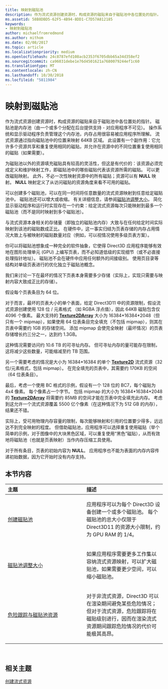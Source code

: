 ```yaml
---
title: 映射到磁贴池
description: 作为流式资源创建资源时，构成资源的磁贴来自于磁贴池中各位置处的指针。 磁贴池是内存池（由一个或多个分配在后台提供支持 - 对应用程序不可见）。
ms.assetid: 58B8DBD5-62F5-4B94-8DD1-C7D57A812185
keywords:
- 映射到磁贴池
author: michaelfromredmond
ms.author: mithom
ms.date: 02/08/2017
ms.topic: article
ms.localizationpriority: medium
ms.openlocfilehash: 24c8787efd108acb2353f6705dbb65a34d358ef2
ms.sourcegitcommit: ca96031debe1e76d4501621a7680079244ef1c60
ms.translationtype: MT
ms.contentlocale: zh-CN
ms.lasthandoff: 10/30/2018
ms.locfileid: "5811984"
---
```

# <a name="mappings-are-into-a-tile-pool"></a>映射到磁贴池


作为流式资源创建资源时，构成资源的磁贴来自于磁贴池中各位置处的指针。 磁贴池是内存池（由一个或多个分配在后台提供支持 - 对应用程序不可见）。 操作系统和显示驱动程序负责管理这个内存池，内存占用很容易被应用程序所理解。 流式资源通过指向磁贴池中的位置来映射 64KB 区域。 此设置有一个副作用：它允许多个资源共享和重复使用相同的磁贴，并允许在资源中的不同位置重复使用相同的磁贴（如果需要）。

为磁贴池以外的资源填充磁贴具有较高的灵活性，但这是有代价的：该资源必须完成定义和维护映射工作，即磁贴池中的哪些磁贴代表该资源所需的磁贴。 可以更改磁贴映射。 此外，不必一次性映射资源中的所有磁贴；资源可以有 **NULL** 映射。 **NULL** 映射定义了从访问磁贴的资源角度来看不可用的磁贴。

可以创建多个磁贴池，可以在同一时间将任意数量的流式资源映射到任意给定磁贴池中。 磁贴池还可以增大或收缩。 有关详细信息，请参阅[磁贴池调整大小](tile-pool-resizing.md)。 简化显示驱动程序和运行时实现存在一个约束：给定流式资源每次只能映射到最多一个磁贴池（而不是同时映射到多个磁贴池）。

与流式资源本身相关的存储量（即独立的磁贴池内存）大致与在任何给定时间实际映射到该池的磁贴数成正比。 在硬件中，这一事实归结为页表存储的内存占用情况大致上与被映射的磁贴数量对应（例如，可以视情况使用多级页表方案）。

你可以将磁贴池想象成一种完全的软件抽象，它使得 Direct3D 应用程序能够有效地在图形处理单元 (GPU) 上编写页表，而不必知道低级的实现细节（或不必直接处理指针地址）。 磁贴池不会在硬件中应用任何额外的间接级别。 使用页目录等结构对单级页表进行的优化独立于磁贴池概念。

我们来讨论一下在最坏的情况下页表本身需要多少存储（实际上，实现只需要与映射内容大致成正比的存储）。

假设每个页表条目为 64 位。

对于而言，最坏的页表大小的单个表面，给定 Direct3D11 中的资源限制，假设流式资源创建使用 128 位 / 元素格式 （如 RGBA 浮点值），因此 64KB 磁贴包含仅 4096 个像素。 最大支持的 [**Texture2DArray**](https://msdn.microsoft.com/library/windows/desktop/ff471526) 大小为 16384\*16384\*2048（但只有一个 mipmap），如果使用 64 位表条目完全填充（不包括 mipmap），则其在页表中需要约 1GB 的存储空间。 添加 mipmap 会使完全映射（最坏情况）的页表存储增长约三分之一，达到约 1.3GB。

这种情况需要访问约 10.6 TB 的可寻址内存。 但可寻址内存的量可能存在限制，这将减少这些数量，可能缩减至约 TB 范围。

另一个需要考虑的情况是大小为 16384\*16384 的单个 [**Texture2D**](https://msdn.microsoft.com/library/windows/desktop/ff471525) 流式资源（32 位/元素格式，包括 mipmap）。 在完全填充的页表中，其需要约 170KB 的空间（64 位表条目）。

最后，考虑一个使用 BC 格式的示例，假设有一个 128 位的 BC7，每个磁贴为 4x4 像素。 每个像素占一个字节。 包括 mipmap 的大小为 16384\*16384\*2048 的 [**Texture2DArray**](https://msdn.microsoft.com/library/windows/desktop/ff471526) 将需要约 85MB 的空间才能在页表中完全填充此内存。 考虑到这允许一个流式资源覆盖 5500 亿个像素（在这种情况下为 512 GB 的内存），结果还不错。

实际上，受可用物理内存容量的限制，每次能够映射和引用的位置要少得多，远远达不到完全映射的程度。 但借助磁贴池，应用程序可以选择重复使用磁贴（举个简单的示例，对于图像中的大块黑色区域，可以重复使用“黑色”磁贴），从而有效地将磁贴池（也就是页表映射）当作内存压缩工具使用。

对于所有条目，页表的初始内容为 **NULL**。 应用程序也不能为表面的内存内容传递初始数据，因为它开始时没有内存支持。

## <a name="span-idin-this-sectionspanin-this-section"></a><span id="in-this-section"></span>本节内容


<table>
<colgroup>
<col width="50%" />
<col width="50%" />
</colgroup>
<thead>
<tr class="header">
<th align="left">主题</th>
<th align="left">描述</th>
</tr>
</thead>
<tbody>
<tr class="odd">
<td align="left"><p><a href="tile-pool-creation.md">创建磁贴池</a></p></td>
<td align="left"><p>应用程序可以为每个 Direct3D 设备创建一个或多个磁贴池。 每个磁贴池的总大小仅限于 Direct3D11 的资源大小限制，约为 GPU RAM 的 1/4。</p></td>
</tr>
<tr class="even">
<td align="left"><p><a href="tile-pool-resizing.md">磁贴池调整大小</a></p></td>
<td align="left"><p>如果应用程序需要更多工作集以容纳流式资源映射，可以扩大磁贴池，如果需要更少空间，可以缩小磁贴池。</p></td>
</tr>
<tr class="odd">
<td align="left"><p><a href="hazard-tracking-versus-tile-pool-resources.md">危险跟踪与磁贴池资源</a></p></td>
<td align="left"><p>对于非流式资源，Direct3D 可以在渲染期间避免某些危险情况；但对于流式资源，危险跟踪将在磁贴级别进行，因而在渲染流式资源期间跟踪危险情况的代价可能极其高昂。</p></td>
</tr>
</tbody>
</table>

 

## <a name="span-idrelated-topicsspanrelated-topics"></a><span id="related-topics"></span>相关主题


[创建流式资源](creating-streaming-resources.md)

 

 




